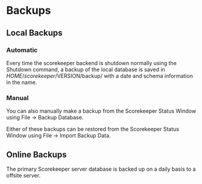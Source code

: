
# Backups

## Local Backups

### Automatic 
Every time the scorekeeper backend is shutdown normally using the Shutdown command, a backup of the
local database is saved in $HOME/scorekeeper/$VERSION/backup/ with a date and schema information in the name.

### Manual
You can also manually make a backup from the Scorekeeper Status Window using File &rarr; Backup Database.

Either of these backups can be restored from the Scorekeeper Status Window using File &rarr; Import Backup Data.

## Online Backups

The primary Scorekeeper server database is backed up on a daily basis to a offsite server.

